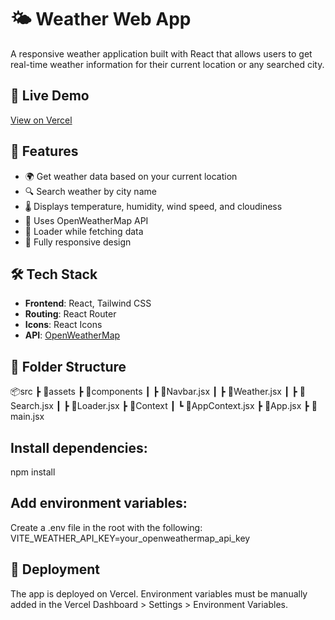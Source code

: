 # 🌤️ Weather Web App

A responsive weather application built with React that allows users to get real-time weather information for their current location or any searched city.

## 🔗 Live Demo

[View on Vercel](https://weather-app-sarthakkhetarpal.vercel.app/)

## 🚀 Features

- 🌍 Get weather data based on your current location
- 🔍 Search weather by city name
- 🌡️ Displays temperature, humidity, wind speed, and cloudiness
- 🧭 Uses OpenWeatherMap API
- 🔄 Loader while fetching data
- 📱 Fully responsive design

## 🛠️ Tech Stack

- **Frontend**: React, Tailwind CSS
- **Routing**: React Router
- **Icons**: React Icons
- **API**: [OpenWeatherMap](https://openweathermap.org/api)

## 🧩 Folder Structure
📦src
┣ 📂assets
┣ 📂components
┃ ┣ 📜Navbar.jsx
┃ ┣ 📜Weather.jsx
┃ ┣ 📜Search.jsx
┃ ┣ 📜Loader.jsx
┣ 📂Context
┃ ┗ 📜AppContext.jsx
┣ 📜App.jsx
┣ 📜main.jsx

## Install dependencies:

npm install

## Add environment variables:

Create a .env file in the root with the following:
VITE_WEATHER_API_KEY=your_openweathermap_api_key

## 🚀 Deployment

The app is deployed on Vercel. Environment variables must be manually added in the Vercel Dashboard > Settings > Environment Variables.